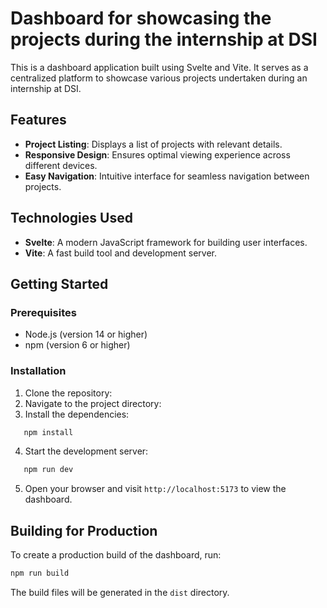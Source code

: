 # Dashboard for  showcasing the projects during the internship at DSI
This is a dashboard application built using Svelte and Vite. It serves as a centralized platform to showcase various projects undertaken during an internship at DSI.
## Features
- **Project Listing**: Displays a list of projects with relevant details.
- **Responsive Design**: Ensures optimal viewing experience across different devices.
- **Easy Navigation**: Intuitive interface for seamless navigation between projects.
## Technologies Used
- **Svelte**: A modern JavaScript framework for building user interfaces.
- **Vite**: A fast build tool and development server.
## Getting Started
### Prerequisites
- Node.js (version 14 or higher)
- npm (version 6 or higher)
### Installation
1. Clone the repository:
2. Navigate to the project directory:
3. Install the dependencies:
 ```bash
    npm install
 ```
4. Start the development server:
 ```bash
    npm run dev
  ```
5. Open your browser and visit `http://localhost:5173` to view the dashboard.
## Building for Production
To create a production build of the dashboard, run:
```bash
npm run build
```
The build files will be generated in the `dist` directory.
